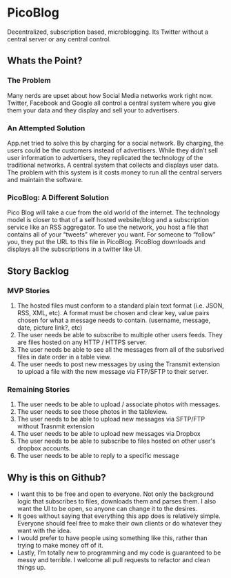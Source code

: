 PicoBlog
========

Decentralized, subscription based, microblogging. Its Twitter without a central server or any central control.

## Whats the Point?
### The Problem
Many nerds are upset about how Social Media networks work right now. Twitter, Facebook and Google all control a central system where you give them your data and they display and sell your to advertisers. 

### An Attempted Solution
App.net tried to solve this by charging for a social network. By charging, the users could be the customers instead of advertisers. While they didn’t sell user information to advertisers, they replicated the technology of the traditional networks. A central system that collects and displays user data. The problem with this system is it costs money to run all the central servers and maintain the software.

### PicoBlog: A Different Solution
Pico Blog will take a cue from the old world of the internet. The technology model is closer to that of a self hosted website/blog and a subscription service like an RSS aggregator. To use the network, you host a file that contains all of your “tweets” wherever you want. For someone to “follow” you, they put the URL to this file in PicoBlog. PicoBlog downloads and displays all the subscriptions in a twitter like UI.

## Story Backlog
### MVP Stories
  1. The hosted files must conform to a standard plain text format (i.e. JSON, RSS, XML, etc). A format must be chosen and clear key, value pairs chosen for what a message needs to contain. (username, message, date, picture link?, etc)
  1. The user needs be able to subscribe to multiple other users feeds. They are files hosted on any HTTP / HTTPS server.
  1. The user needs be able to see all the messages from all of the subsrived files in date order in a table view.
  1. The user needs to post new messages by using the Transmit extension to upload a file with the new message via FTP/SFTP to their server.
 
### Remaining Stories
  1. The user needs to be able to upload / associate photos with messages.
  2. The user needs to see those photos in the tableview.
  3. The user needs to be able to upload new messages via SFTP/FTP without Trasnmit extension
  4. The user needs to be able to upload new messages via Dropbox
  5. The user needs to be able to subscribe to files hosted on other user's dropbox accounts.
  6. The user needs to be able to reply to a specific message

## Why is this on Github?
- I want this to be free and open to everyone. Not only the background logic that subscribes to files, downloads them and parses them. I also want the UI to be open, so anyone can change it to the desires.
- It goes without saying that everything this app does is relatively simple. Everyone should feel free to make their own clients or do whatever they want with the idea. 
- I would prefer to have people using something like this, rather than trying to make money off of it. 
- Lastly, I’m totally new to programming and my code is guaranteed to be messy and terrible. I welcome all pull requests to refactor and clean things up.